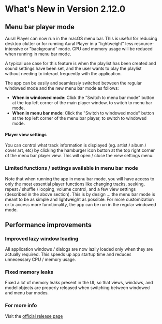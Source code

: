 #  What's New in Version 2.12.0

## Menu bar player mode

Aural Player can now run in the macOS menu bar. This is useful for reducing desktop clutter or for running Aural Player in a "lightweight" less resource-intensive or "background" mode. CPU and memory usage will be reduced when running in menu bar mode. 

A typical use case for this feature is when the playlist has been created and sound settings have been set, and the user wants to play the playlist without needing to interact frequently with the application.

The app can be easily and seamlessly switched between the regular windowed mode and the new menu bar mode as follows:

* **When in windowed mode**:  Click the "Switch to menu bar mode" button at the top left corner of the main player window, to switch to menu bar mode.
* **When in menu bar mode**:  Click the "Switch to windowed mode" button at the top left corner of the menu bar player, to switch to windowed mode.

#### Player view settings

You can control what track information is displayed (eg. artist / album / cover art, etc) by clicking the hamburger icon button at the top right corner of the menu bar player view. This will open / close the view settings menu.

### Limited functions / settings available in menu bar mode

Note that when running the app in menu bar mode, you will have access to only the most essential player functions like changing tracks, seeking, repeat / shuffle / looping, volume control, and a few view settings (described in the above section). This is by design ... the menu bar mode is meant to be as simple and lightweight as possible. For more customization or to access more functionality, the app can be run in the regular windowed mode.

## Performance improvements

### Improved lazy window loading

All application windows / dialogs are now lazily loaded only when they are actually required. This speeds up app startup time and reduces unnecessary CPU / memory usage.

### Fixed memory leaks

Fixed a lot of memory leaks present in the UI, so that views, windows, and model objects are properly released when switching between windowed and menu bar modes.

### **For more info**
Visit the [official release page](https://github.com/maculateConception/aural-player/releases/tag/2.12.0)
